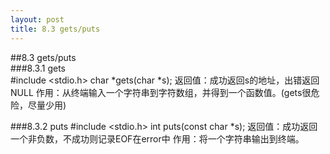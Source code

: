 ```yaml
---
layout: post
title: 8.3 gets/puts
---
```


##8.3 gets/puts   
###8.3.1 gets   
	#include <stdio.h>
	char *gets(char *s);
	返回值：成功返回s的地址，出错返回NULL
作用：从终端输入一个字符串到字符数组，并得到一个函数值。(gets很危险，尽量少用)   

###8.3.2 puts
	#include <stdio.h>
	int puts(const char *s);
	返回值：成功返回一个非负数，不成功则记录EOF在error中
作用：将一个字符串输出到终端。
